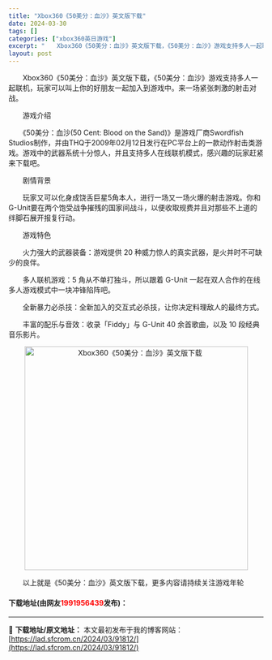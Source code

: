 ```yaml
---
title: "Xbox360《50美分：血沙》英文版下载"
date: 2024-03-30
tags: []
categories: ["xbox360英日游戏"]
excerpt: "　　Xbox360《50美分：血沙》英文版下载，《50美分：血沙》游戏支持多人一起联机，玩家可以叫上你的好朋友一起加入到游戏中。来一场紧张刺激的射击对战。 　　游戏介绍 　　《50美分：血沙(50 Cent: Blood on the Sand)》是游戏厂商Swordfish Studios制作，并&hellip;"
layout: post
---
```


 <p>　　Xbox360《50美分：血沙》英文版下载，《50美分：血沙》游戏支持多人一起联机，玩家可以叫上你的好朋友一起加入到游戏中。来一场紧张刺激的射击对战。</p> <p>　　游戏介绍</p> <p>　　《50美分：血沙(50 Cent: Blood on the Sand)》是游戏厂商Swordfish Studios制作，并由THQ于2009年02月12日发行在PC平台上的一款动作射击类游戏。游戏中的武器系统十分惊人，并且支持多人在线联机模式，感兴趣的玩家赶紧来下载吧。</p> <p>　　剧情背景</p> <p>　　玩家又可以化身成饶舌巨星5角本人，进行一场又一场火爆的射击游戏。你和G-Unit要在两个饱受战争摧残的国家间战斗，以便收取规费并且对那些不上道的绊脚石展开报复行动。</p> <p>　　游戏特色</p> <p>　　火力强大的武器装备：游戏提供 20 种威力惊人的真实武器，是火并时不可缺少的良伴。</p> <p>　　多人联机游戏：5 角从不单打独斗，所以跟着 G-Unit 一起在双人合作的在线多人游戏模式中一块冲锋陷阵吧。</p> <p>　　全新暴力必杀技：全新加入的交互式必杀技，让你决定料理敌人的最终方式。</p> <p>　　丰富的配乐与音效：收录「Fiddy」与 G-Unit 40 余首歌曲，以及 10 段经典音乐影片。</p> <p align="center"><img align="" border="0" src="https://lad.sfcrom.cn/wp-content/uploads/2024/03/20240330_6607d39300f52.jpg" width="441" alt="Xbox360《50美分：血沙》英文版下载" /></p> <p>　　以上就是《50美分：血沙》英文版下载，更多内容请持续关注游戏年轮</p> <p><h4>下载地址(由网友<font color="red">1991956439</font>发布)：</h4></p> 

---
📖 **下载地址/原文地址：** 本文最初发布于我的博客网站：[https://lad.sfcrom.cn/2024/03/91812/](https://lad.sfcrom.cn/2024/03/91812/)
